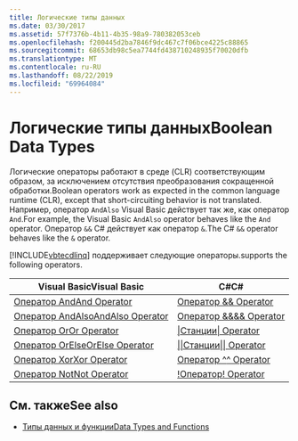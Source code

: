```yaml
---
title: Логические типы данных
ms.date: 03/30/2017
ms.assetid: 57f7376b-4b11-4b35-98a9-780382053ceb
ms.openlocfilehash: f200445d2ba7846f9dc467c7f06bce4225c88865
ms.sourcegitcommit: 68653db98c5ea7744fd438710248935f70020dfb
ms.translationtype: MT
ms.contentlocale: ru-RU
ms.lasthandoff: 08/22/2019
ms.locfileid: "69964084"
---
```

# <a name="boolean-data-types"></a><span data-ttu-id="fa028-102">Логические типы данных</span><span class="sxs-lookup"><span data-stu-id="fa028-102">Boolean Data Types</span></span>
<span data-ttu-id="fa028-103">Логические операторы работают в среде (CLR) соответствующим образом, за исключением отсутствия преобразования сокращенной обработки.</span><span class="sxs-lookup"><span data-stu-id="fa028-103">Boolean operators work as expected in the common language runtime (CLR), except that short-circuiting behavior is not translated.</span></span> <span data-ttu-id="fa028-104">Например, оператор `AndAlso` Visual Basic действует так же, как оператор `And`.</span><span class="sxs-lookup"><span data-stu-id="fa028-104">For example, the Visual Basic `AndAlso` operator behaves like the `And` operator.</span></span> <span data-ttu-id="fa028-105">Оператор `&&` C# действует как оператор `&`.</span><span class="sxs-lookup"><span data-stu-id="fa028-105">The C# `&&` operator behaves like the `&` operator.</span></span>  
  
 [!INCLUDE[vbtecdlinq](../../../../../../includes/vbtecdlinq-md.md)] <span data-ttu-id="fa028-106">поддерживает следующие операторы.</span><span class="sxs-lookup"><span data-stu-id="fa028-106">supports the following operators.</span></span>  
  
|<span data-ttu-id="fa028-107">Visual Basic</span><span class="sxs-lookup"><span data-stu-id="fa028-107">Visual Basic</span></span>|<span data-ttu-id="fa028-108">C#</span><span class="sxs-lookup"><span data-stu-id="fa028-108">C#</span></span>|  
|------------------|---------|  
|[<span data-ttu-id="fa028-109">Оператор And</span><span class="sxs-lookup"><span data-stu-id="fa028-109">And Operator</span></span>](../../../../../visual-basic/language-reference/operators/and-operator.md)|[<span data-ttu-id="fa028-110">Оператор &</span><span class="sxs-lookup"><span data-stu-id="fa028-110">& Operator</span></span>](../../../../../csharp/language-reference/operators/boolean-logical-operators.md#logical-and-operator-)|  
|[<span data-ttu-id="fa028-111">Оператор AndAlso</span><span class="sxs-lookup"><span data-stu-id="fa028-111">AndAlso Operator</span></span>](../../../../../visual-basic/language-reference/operators/andalso-operator.md)|[<span data-ttu-id="fa028-112">Оператор &&</span><span class="sxs-lookup"><span data-stu-id="fa028-112">&& Operator</span></span>](../../../../../csharp/language-reference/operators/boolean-logical-operators.md#conditional-logical-and-operator-)|  
|[<span data-ttu-id="fa028-113">Оператор Or</span><span class="sxs-lookup"><span data-stu-id="fa028-113">Or Operator</span></span>](../../../../../visual-basic/language-reference/operators/or-operator.md)|[<span data-ttu-id="fa028-114">&#124;Станции</span><span class="sxs-lookup"><span data-stu-id="fa028-114">&#124; Operator</span></span>](../../../../../csharp/language-reference/operators/boolean-logical-operators.md#logical-or-operator-)|  
|[<span data-ttu-id="fa028-115">Оператор OrElse</span><span class="sxs-lookup"><span data-stu-id="fa028-115">OrElse Operator</span></span>](../../../../../visual-basic/language-reference/operators/orelse-operator.md)|[<span data-ttu-id="fa028-116">&#124;&#124;Станции</span><span class="sxs-lookup"><span data-stu-id="fa028-116">&#124;&#124; Operator</span></span>](../../../../../csharp/language-reference/operators/boolean-logical-operators.md#conditional-logical-or-operator-)|  
|[<span data-ttu-id="fa028-117">Оператор Xor</span><span class="sxs-lookup"><span data-stu-id="fa028-117">Xor Operator</span></span>](../../../../../visual-basic/language-reference/operators/xor-operator.md)|[<span data-ttu-id="fa028-118">Оператор ^</span><span class="sxs-lookup"><span data-stu-id="fa028-118">^ Operator</span></span>](../../../../../csharp/language-reference/operators/boolean-logical-operators.md#logical-exclusive-or-operator-)|  
|[<span data-ttu-id="fa028-119">Оператор Not</span><span class="sxs-lookup"><span data-stu-id="fa028-119">Not Operator</span></span>](../../../../../visual-basic/language-reference/operators/not-operator.md)|[<span data-ttu-id="fa028-120">\!Оператор</span><span class="sxs-lookup"><span data-stu-id="fa028-120">\! Operator</span></span>](../../../../../csharp/language-reference/operators/boolean-logical-operators.md#logical-negation-operator-)|  
  
## <a name="see-also"></a><span data-ttu-id="fa028-121">См. также</span><span class="sxs-lookup"><span data-stu-id="fa028-121">See also</span></span>

- [<span data-ttu-id="fa028-122">Типы данных и функции</span><span class="sxs-lookup"><span data-stu-id="fa028-122">Data Types and Functions</span></span>](../../../../../../docs/framework/data/adonet/sql/linq/data-types-and-functions.md)
